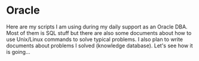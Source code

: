 # Oracle
Here are my scripts I am using during my daily support as an Oracle DBA. Most of them is SQL stuff but there are also some documents about how to use Unix/Linux commands to solve typical problems. I also plan to write documents about problems I solved (knowledge database). Let's see how it is going...
